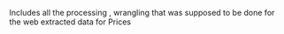 Includes all the processing , wrangling that was supposed to be done for the web extracted data for Prices 
